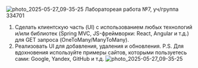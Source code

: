 ![photo_2025-05-27_09-35-25](https://github.com/user-attachments/assets/67dc1b5b-9f24-480c-8e15-c676c3959269)
Лаборатореая работа №7, уч/группа 334701
 
 	
1. Сделать клиентскую часть (UI) с использованием любых технологий и/или библиотек (Spring MVC, JS-фреймворки: React, Angular и т.д.) для GET запроса (OneToMany/ManyToMany).
 2. Реализовать UI для добавления, удаления и обновления.
 P.S. Для вдохновения используйте примеры сайтов, которыми пользуетесь сами: Google, Yandex, GitHub и т.д.
![photo_2025-05-27_09-35-25](https://github.com/user-attachments/assets/37e7a22b-4d75-4c33-88ec-2eefd5486f04)

